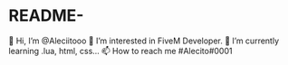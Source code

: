 # README-
👋 Hi, I’m @Aleciitooo 👀 I’m interested in FiveM Developer. 🌱 I’m currently learning .lua, html, css... 📫 How to reach me #Alecito#0001
